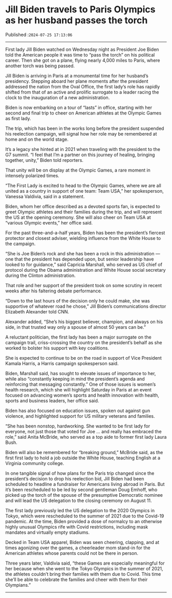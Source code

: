 # Jill Biden travels to Paris Olympics as her husband passes the torch

Published :`2024-07-25 17:13:06`

---

First lady Jill Biden watched on Wednesday night as President Joe Biden told the American people it was time to “pass the torch” on his political career. Then she got on a plane, flying nearly 4,000 miles to Paris, where another torch was being passed.

Jill Biden is arriving in Paris at a monumental time for her husband’s presidency. Stepping aboard her plane moments after the president addressed the nation from the Oval Office, the first lady’s role has rapidly shifted from that of an active and prolific surrogate to a leader racing the clock to the inauguration of a new administration.

Biden is now embarking on a tour of “lasts” in office, starting with her second and final trip to cheer on American athletes at the Olympic Games as first lady.

The trip, which has been in the works long before the president suspended his reelection campaign, will signal how her role may be remembered at home and on the world stage.

It’s a legacy she hinted at in 2021 when traveling with the president to the G7 summit. “I feel that I’m a partner on this journey of healing, bringing together, unity,” Biden told reporters.

That unity will be on display at the Olympic Games, a rare moment in intensely polarized times.

“The First Lady is excited to head to the Olympic Games, where we are all united as a country in support of one team: Team USA,” her spokesperson, Vanessa Valdivia, said in a statement.

Biden, whom her office described as a devoted sports fan, is expected to greet Olympic athletes and their families during the trip, and will represent the US at the opening ceremony. She will also cheer on Team USA at “various Olympic events,” her office said.

For the past three-and-a-half years, Biden has been the president’s fiercest protector and closest adviser, wielding influence from the White House to the campaign.

“She is Joe Biden’s rock and she has been a rock in this administration — one that the president has depended upon, but senior leadership have looked to for guidance,” said Capricia Marshall, who served as US chief of protocol during the Obama administration and White House social secretary during the Clinton administration.

That role and her support of the president took on some scrutiny in recent weeks after his faltering debate performance.

“Down to the last hours of the decision only he could make, she was supportive of whatever road he chose,” Jill Biden’s communications director Elizabeth Alexander told CNN.

Alexander added, “She’s his biggest believer, champion, and always on his side, in that trusted way only a spouse of almost 50 years can be.”

A reluctant politician, the first lady has been a major surrogate on the campaign trail, criss-crossing the country on the president’s behalf as she worked to bolster his support with key coalitions.

She is expected to continue to be on the road in support of Vice President Kamala Harris, a Harris campaign spokesperson said.

Biden, Marshall said, has sought to elevate issues of importance to her, while also “constantly keeping in mind the president’s agenda and reinforcing that messaging constantly.” One of those issues is women’s health research, which she will highlight Saturday in Paris at an event focused on advancing women’s sports and health innovation with health, sports and business leaders, her office said.

Biden has also focused on education issues, spoken out against gun violence, and highlighted support for US military veterans and families.

“She has been nonstop, hardworking. She wanted to be first lady for everyone, not just those that voted for Joe … and really has embraced the role,” said Anita McBride, who served as a top aide to former first lady Laura Bush.

Biden will also be remembered for “breaking ground,” McBride said, as the first first lady to hold a job outside the White House, teaching English at a Virginia community college.

In one tangible signal of how plans for the Paris trip changed since the president’s decision to drop his reelection bid, Jill Biden had been scheduled to headline a fundraiser for Americans living abroad in Paris. But it’s been rescheduled to be led by second gentleman Doug Emhoff, who picked up the torch of the spouse of the presumptive Democratic nominee and will lead the US delegation to the closing ceremony on August 11.

The first lady previously led the US delegation to the 2020 Olympics in Tokyo, which were rescheduled to the summer of 2021 due to the Covid-19 pandemic. At the time, Biden provided a dose of normalcy to an otherwise highly unusual Olympics rife with Covid restrictions, including mask mandates and virtually empty stadiums.

Decked in Team USA apparel, Biden was seen cheering, clapping, and at times agonizing over the games, a cheerleader mom stand-in for the American athletes whose parents could not be there in person.

Three years later, Valdivia said, “these Games are especially meaningful for her because when she went to the Tokyo Olympics in the summer of 2021, the athletes couldn’t bring their families with them due to Covid. This time she’ll be able to celebrate the families and cheer with them for their Olympians.”

---

